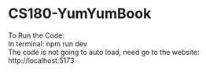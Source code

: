 # CS180-YumYumBook
To Run the Code:   
In terminal: npm run dev  
The code is not going to auto load, need go to the website: http://localhost:5173 
